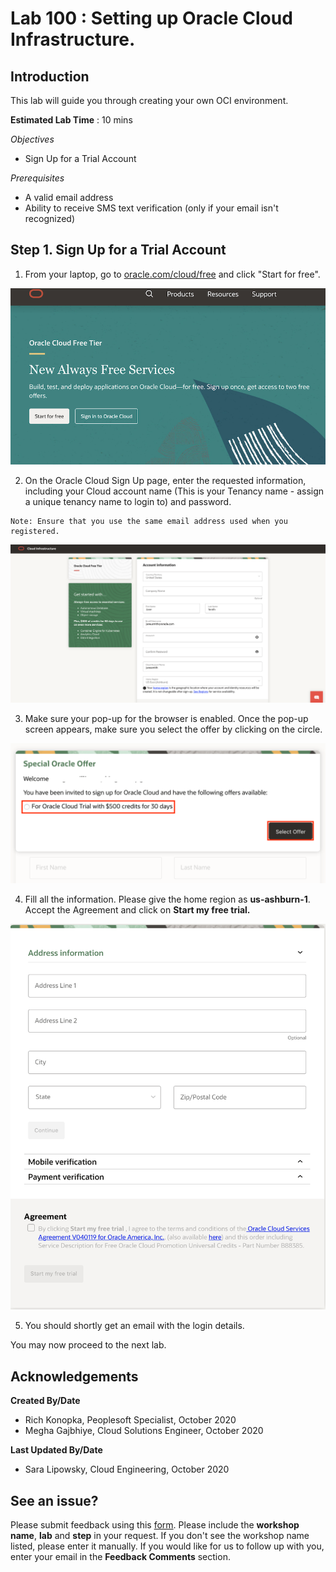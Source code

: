 # Lab 100 : Setting up Oracle Cloud Infrastructure.  

## Introduction
This lab will guide you through creating your own OCI environment.

**Estimated Lab Time** : 10 mins 

*Objectives*   
- Sign Up for a Trial Account  

*Prerequisites*
- A valid email address
- Ability to receive SMS text verification (only if your email isn't recognized)

## Step 1. Sign Up for a Trial Account

1. From your laptop, go to [oracle.com/cloud/free](oracle.com/cloud/free) and click "Start for free".

![](./images/4.png "")

2. On the Oracle Cloud Sign Up page, enter the requested information, including your Cloud account name (This is your Tenancy name - assign a unique tenancy name to login to) and password.

```
Note: Ensure that you use the same email address used when you registered.
```
![](./images/ci.png "")

3. Make sure your pop-up for the browser is enabled. Once the pop-up screen appears, make sure you select the offer by clicking on the circle.

![](./images/pu.png "")

4. Fill all the information. Please give the home region as **us-ashburn-1**. Accept the Agreement and click on **Start my free trial.**

![](./images/ci1.png "")

5. You should shortly get an email with the login details.

You may now proceed to the next lab.

## Acknowledgements

**Created By/Date**   
- Rich Konopka, Peoplesoft Specialist, October 2020  
- Megha Gajbhiye, Cloud Solutions Engineer, October 2020  

**Last Updated By/Date**    
- Sara Lipowsky, Cloud Engineering, October 2020  

## See an issue?

Please submit feedback using this [form](https://apexapps.oracle.com/pls/apex/f?p=133:1:::::P1_FEEDBACK:1). Please include the **workshop name**, **lab** and **step** in your request. If you don't see the workshop name listed, please enter it manually. If you would like for us to follow up with you, enter your email in the **Feedback Comments** section.